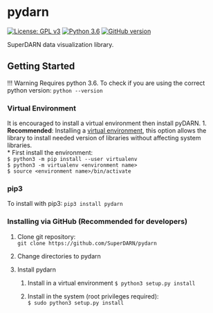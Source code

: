 # pydarn
[![License: GPL v3](https://img.shields.io/badge/License-GPLv3-blue.svg)](https://www.gnu.org/licenses/gpl-3.0) [![Python 3.6](https://img.shields.io/badge/python-3.6-blue.svg)](https://www.python.org/downloads/release/python-360/) [![GitHub version](https://badge.fury.io/gh/boennemann%2Fbadges.svg)](http://badge.fury.io/gh/boennemann%2Fbadges)

SuperDARN data visualization library. 

## Getting Started 

!!! Warning 
    Requires python 3.6. 
    To check if you are using the correct python version: `python --version`

### Virtual Environment

It is encouraged to install a virtual environment then install pyDARN. 
    1. **Recommended**: Installing a [virtual environment](https://packaging.python.org/guides/installing-using-pip-and-virtualenv/), this option allows the library to install needed version of libraries without affecting system libraries.  
        * First install the environment:  
      `$ python3 -m pip install --user virtualenv`  
      `$ python3 -m virtualenv <environment name>`  
		  `$ source <environment name>/bin/activate`

### pip3

To install with pip3:
`pip3 install pydarn`

### Installing via GitHub (Recommended for developers)

1. Clone git repository:   
   `git clone https://github.com/SuperDARN/pydarn`

2. Change directories to pydarn 
2. Install pydarn   
    1. Install in a virtual environment 
		  `$ python3 setup.py install`

    2. Install in the system (root privileges required):  
		   `$ sudo python3 setup.py install`


